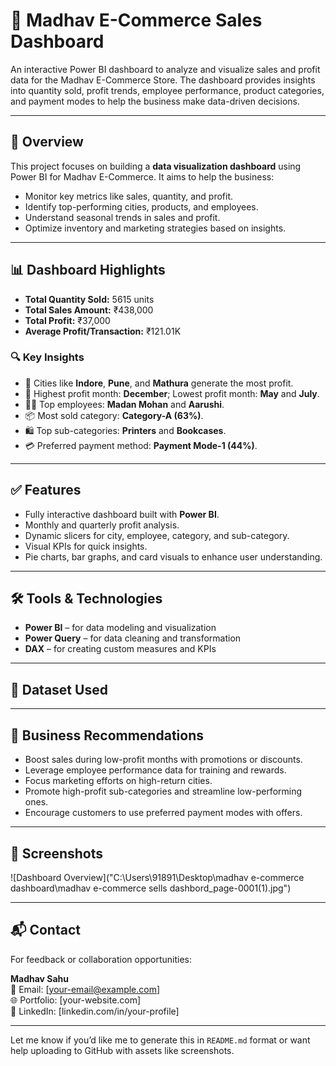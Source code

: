 # 🛒 Madhav E-Commerce Sales Dashboard

An interactive Power BI dashboard to analyze and visualize sales and profit data for the Madhav E-Commerce Store. The dashboard provides insights into quantity sold, profit trends, employee performance, product categories, and payment modes to help the business make data-driven decisions.

---

## 📌 Overview

This project focuses on building a **data visualization dashboard** using Power BI for Madhav E-Commerce. It aims to help the business:
- Monitor key metrics like sales, quantity, and profit.
- Identify top-performing cities, products, and employees.
- Understand seasonal trends in sales and profit.
- Optimize inventory and marketing strategies based on insights.

---

## 📊 Dashboard Highlights

- **Total Quantity Sold:** 5615 units  
- **Total Sales Amount:** ₹438,000  
- **Total Profit:** ₹37,000  
- **Average Profit/Transaction:** ₹121.01K  

### 🔍 Key Insights
- 📍 Cities like **Indore**, **Pune**, and **Mathura** generate the most profit.
- 📅 Highest profit month: **December**; Lowest profit month: **May** and **July**.
- 👩‍💼 Top employees: **Madan Mohan** and **Aarushi**.
- 📦 Most sold category: **Category-A (63%)**.
- 🛍️ Top sub-categories: **Printers** and **Bookcases**.
- 💳 Preferred payment method: **Payment Mode-1 (44%)**.

---

## ✅ Features

- Fully interactive dashboard built with **Power BI**.
- Monthly and quarterly profit analysis.
- Dynamic slicers for city, employee, category, and sub-category.
- Visual KPIs for quick insights.
- Pie charts, bar graphs, and card visuals to enhance user understanding.

---

## 🛠️ Tools & Technologies

- **Power BI** – for data modeling and visualization  
- **Power Query** – for data cleaning and transformation  
- **DAX** – for creating custom measures and KPIs

---

## 📁 Dataset Used


---

## 🧠 Business Recommendations

- Boost sales during low-profit months with promotions or discounts.
- Leverage employee performance data for training and rewards.
- Focus marketing efforts on high-return cities.
- Promote high-profit sub-categories and streamline low-performing ones.
- Encourage customers to use preferred payment modes with offers.

---

## 📸 Screenshots

![Dashboard Overview]("C:\Users\91891\Desktop\madhav e-commerce dashboard\madhav e-commerce sells dashbord_page-0001(1).jpg")

---

## 📬 Contact

For feedback or collaboration opportunities:

**Madhav Sahu**  
📧 Email: [your-email@example.com]  
🌐 Portfolio: [your-website.com]  
🔗 LinkedIn: [linkedin.com/in/your-profile]

---

Let me know if you’d like me to generate this in `README.md` format or want help uploading to GitHub with assets like screenshots.
